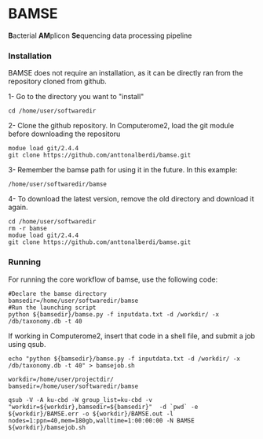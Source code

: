 # BAMSE

**B**acterial **AM**plicon **Se**quencing data processing pipeline


### Installation
BAMSE does not require an installation, as it can be directly ran from the repository cloned from github.

1- Go to the directory you want to "install"

```shell
cd /home/user/softwaredir
```

2- Clone the github repository. In Computerome2, load the git module before downloading the repositoru

```shell
modue load git/2.4.4
git clone https://github.com/anttonalberdi/bamse.git
```

3- Remember the bamse path for using it in the future. In this example:
```shell
/home/user/softwaredir/bamse
```

4- To download the latest version, remove the old directory and download it again.

```shell
cd /home/user/softwaredir
rm -r bamse
modue load git/2.4.4
git clone https://github.com/anttonalberdi/bamse.git
```

### Running
For running the core workflow of bamse, use the following code:

```shell
#Declare the bamse directory
bamsedir=/home/user/softwaredir/bamse
#Run the launching script
python ${bamsedir}/bamse.py -f inputdata.txt -d /workdir/ -x /db/taxonomy.db -t 40
```

If working in Computerome2, insert that code in a shell file, and submit a job using qsub.

```shell
echo "python ${bamsedir}/bamse.py -f inputdata.txt -d /workdir/ -x /db/taxonomy.db -t 40" > bamsejob.sh

workdir=/home/user/projectdir/
bamsedir=/home/user/softwaredir/bamse

qsub -V -A ku-cbd -W group_list=ku-cbd -v "workdir=${workdir},bamsedir=${bamsedir}"  -d `pwd` -e ${workdir}/BAMSE.err -o ${workdir}/BAMSE.out -l nodes=1:ppn=40,mem=180gb,walltime=1:00:00:00 -N BAMSE ${workdir}/bamsejob.sh
```
